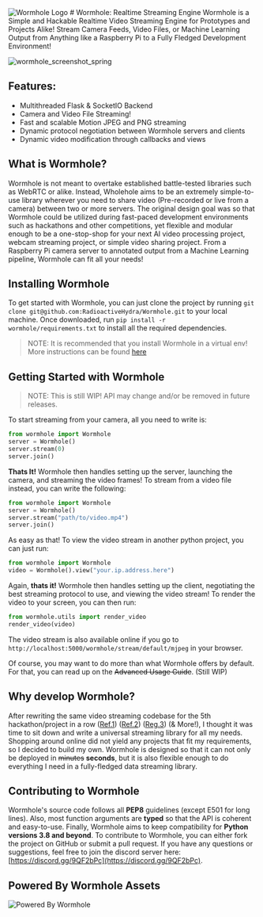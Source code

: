 <picture>
  <source media="(prefers-color-scheme: dark)" srcset="https://github.com/RadioactiveHydra/Wormhole/raw/main/wormhole/assets/logo_white.svg">
  <source media="(prefers-color-scheme: light)" srcset="https://github.com/RadioactiveHydra/Wormhole/raw/main/wormhole/assets/logo.svg">
  <img alt="Wormhole Logo" src="https://github.com/RadioactiveHydra/Wormhole/raw/main/wormhole/assets/logo.svg">
</picture>
# Wormhole: Realtime Streaming Engine
Wormhole is a Simple and Hackable Realtime Video Streaming Engine for Prototypes and Projects Alike! Stream Camera Feeds, Video Files, or Machine Learning Output from Anything like a Raspberry Pi to a Fully Fledged Development Environment!


![wormhole_screenshot_spring](https://user-images.githubusercontent.com/20020059/184041754-5ee78d89-6796-49b8-87b7-13792c301d83.jpg)

## Features:
- Multithreaded Flask & SocketIO Backend
- Camera and Video File Streaming!
- Fast and scalable Motion JPEG and PNG streaming
- Dynamic protocol negotiation between Wormhole servers and clients
- Dynamic video modification through callbacks and views

## What is Wormhole?
Wormhole is not meant to overtake established battle-tested libraries such as WebRTC or alike. Instead, Wholehole aims to be an extremely simple-to-use library wherever you need to share video (Pre-recorded or live from a camera) between two or more servers. The original design goal was so that Wormhole could be utilized during fast-paced development environments such as hackathons and other competitions, yet flexible and modular enough to be a one-stop-shop for your next AI video processing project, webcam streaming project, or simple video sharing project. From a Raspberry Pi camera server to annotated output from a Machine Learning pipeline, Wormhole can fit all your needs!

## Installing Wormhole
To get started with Wormhole, you can just clone the project by running `git clone git@github.com:RadioactiveHydra/Wormhole.git` to your local machine.
Once downloaded, run `pip install -r wormhole/requirements.txt` to install all the required dependencies.
> NOTE: It is recommended that you install Wormhole in a virtual env! More instructions can be found [here](https://www.freecodecamp.org/news/how-to-setup-virtual-environments-in-python/)

## Getting Started with Wormhole
> NOTE: This is still WIP! API may change and/or be removed in future releases.  

To start streaming from your camera, all you need to write is:
```py
from wormhole import Wormhole
server = Wormhole()
server.stream(0)
server.join()
```

**Thats It!** Wormhole then handles setting up the server, launching the camera, and streaming the video frames!
To stream from a video file instead, you can write the following:
```py
from wormhole import Wormhole
server = Wormhole()
server.stream("path/to/video.mp4")
server.join()
```

As easy as that! To view the video stream in another python project, you can just run:
```py
from wormhole import Wormhole
video = Wormhole().view("your.ip.address.here")
```

Again, **thats it!** Wormhole then handles setting up the client, negotiating the best streaming protocol to use, and viewing the video stream! To render the video to your screen, you can then run:
```py
from wormhole.utils import render_video
render_video(video)
```
The video stream is also available online if you go to `http://localhost:5000/wormhole/stream/default/mjpeg` in your browser.

Of course, you may want to do more than what Wormhole offers by default. For that, you can read up on the ~~Advanced Usage Guide~~. (Still WIP)

## Why develop Wormhole?
After rewriting the same video streaming codebase for the 5th hackathon/project in a row ([Ref.1](https://github.com/CrowdEye/crowdeye-ai-engine/blob/bbb1591cbc121babef8de973ba7210fe358683ba/ai.py#L57)) ([Ref.2](https://github.com/MaskPass-BellCSclub/ai-server/blob/1d9acdc36677fa433a0f3db2c2d297fe023c0d70/main.py#L199)) ([Reg.3](https://github.com/Hive-HQ/Hive-HQ-backend/blob/27f88a2a74da9465f8fc1ceb89fd0344d696a8cc/main.py#L526)) (& More!), I thought it was time to sit down and write a universal streaming library for all my needs. Shopping around online did not yield any projects that fit my requirements, so I decided to build my own. Wormhole is designed so that it can not only be deployed in ~~minutes~~ **seconds**, but it is also flexible enough to do everything I need in a fully-fledged data streaming library. 

## Contributing to Wormhole
Wormhole's source code follows all **PEP8** guidelines (except E501 for long lines). Also, most function arguments are **typed** so that the API is coherent and easy-to-use. Finally, Wormhole aims to keep compatibility for **Python versions 3.8 and beyond**. To contribute to Wormhole, you can either fork the project on GitHub or submit a pull request. If you have any questions or suggestions, feel free to join the discord server here: [https://discord.gg/9QF2bPc](https://discord.gg/9QF2bPc).

## Powered By Wormhole Assets
<picture>
  <source media="(prefers-color-scheme: dark)" srcset="https://github.com/RadioactiveHydra/Wormhole/raw/main/wormhole/assets/poweredby_white.svg">
  <source media="(prefers-color-scheme: light)" srcset="https://github.com/RadioactiveHydra/Wormhole/raw/main/wormhole/assets/poweredby.svg">
  <img alt="Powered By Wormhole" src="https://github.com/RadioactiveHydra/Wormhole/raw/main/wormhole/assets/poweredby.svg">
</picture>
